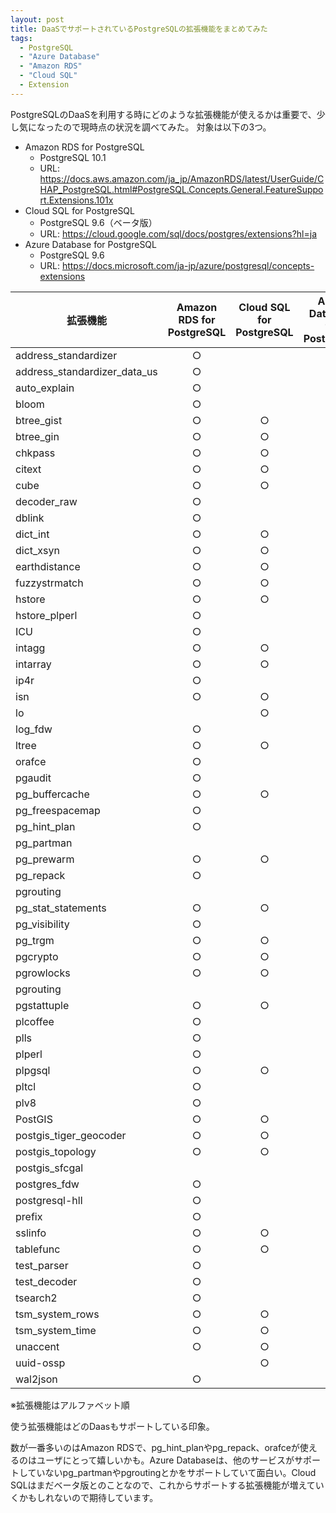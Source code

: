 ```yaml
---
layout: post
title: DaaSでサポートされているPostgreSQLの拡張機能をまとめてみた
tags:
  - PostgreSQL
  - "Azure Database"
  - "Amazon RDS"
  - "Cloud SQL"
  - Extension
---
```


PostgreSQLのDaaSを利用する時にどのような拡張機能が使えるかは重要で、少し気になったので現時点の状況を調べてみた。
対象は以下の3つ。

* Amazon RDS for PostgreSQL
  * PostgreSQL 10.1
  * URL: https://docs.aws.amazon.com/ja_jp/AmazonRDS/latest/UserGuide/CHAP_PostgreSQL.html#PostgreSQL.Concepts.General.FeatureSupport.Extensions.101x
* Cloud SQL for PostgreSQL 
  * PostgreSQL 9.6（ベータ版）
  * URL: https://cloud.google.com/sql/docs/postgres/extensions?hl=ja
* Azure Database for PostgreSQL
  * PostgreSQL 9.6
  * URL: https://docs.microsoft.com/ja-jp/azure/postgresql/concepts-extensions


|拡張機能|Amazon RDS for PostgreSQL|Cloud SQL for PostgreSQL|Azure Database for PostgreSQL|
|--------------------|:----:|:----:|:-------:|
|address_standardizer|○||○|
|address_standardizer_data_us|○||○|
|auto_explain|○|||
|bloom|○|||
|btree_gist|○|○|○|
|btree_gin|○|○|○|
|chkpass|○|○|○|
|citext |○|○|○|
|cube |○|○|○|
|decoder_raw|○|||
|dblink|○|||
|dict_int |○|○|○|
|dict_xsyn|○|○||
|earthdistance|○|○|○|
|fuzzystrmatch|○|○|○|
|hstore|○|○|○|
|hstore_plperl|○|||
|ICU|○|||
|intagg|○|○||
|intarray|○|○|○|
|ip4r|○|||
|isn |○|○|○|
|lo||○||
|log_fdw|○|||
|ltree |○|○|○|
|orafce|○|||
|pgaudit|○|||
|pg_buffercache|○|○|○|
|pg_freespacemap|○|||
|pg_hint_plan|○|||
|pg_partman|||○|
|pg_prewarm|○|○|○|
|pg_repack |○|||
|pgrouting|||○|
|pg_stat_statements|○|○|○|
|pg_visibility|○|||
|pg_trgm|○|○|○|
|pgcrypto|○|○|○|
|pgrowlocks|○|○|○|
|pgrouting|||○|
|pgstattuple|○|○|○|
|plcoffee|○|||
|plls|○|||
|plperl|○|||
|plpgsql|○|○|○|
|pltcl|○|||
|plv8|○|||
|PostGIS|○|○|○|
|postgis_tiger_geocoder|○|○|○|
|postgis_topology|○|○|○|
|postgis_sfcgal|||○|
|postgres_fdw|○||○|
|postgresql-hll|○|||
|prefix|○|||
|sslinfo|○|○||
|tablefunc|○|○|○|
|test_parser|○|||
|test_decoder|○|||
|tsearch2|○|||
|tsm_system_rows|○|○||
|tsm_system_time|○|○||
|unaccent |○|○|○|
|uuid-ossp||○||
|wal2json|○|||

※拡張機能はアルファベット順


使う拡張機能はどのDaasもサポートしている印象。

数が一番多いのはAmazon RDSで、pg_hint_planやpg_repack、orafceが使えるのはユーザにとって嬉しいかも。Azure Databaseは、他のサービスがサポートしていないpg_partmanやpgroutingとかをサポートしていて面白い。Cloud SQLはまだベータ版とのことなので、これからサポートする拡張機能が増えていくかもしれないので期待しています。
